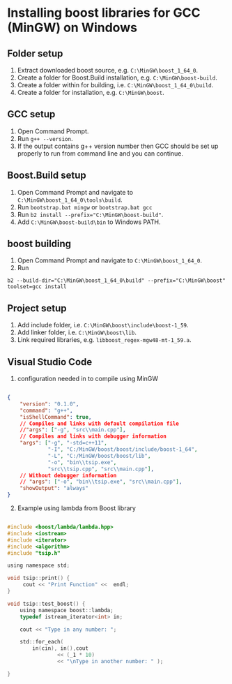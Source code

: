 # Installing boost libraries for GCC (MinGW) on Windows

## Folder setup
1. Extract downloaded boost source, e.g. `C:\MinGW\boost_1_64_0`.
2. Create a folder for Boost.Build installation, e.g. `C:\MinGW\boost-build`.
2. Create a folder within for building, i.e. `C:\MinGW\boost_1_64_0\build`.
3. Create a folder for installation, e.g. `C:\MinGW\boost`.

## GCC setup
1. Open Command Prompt.
2. Run `g++ --version`.
3. If the output contains g++ version number then GCC should be set up properly to run from command line and you can continue.

## Boost.Build setup
1. Open Command Prompt and navigate to `C:\MinGW\boost_1_64_0\tools\build`.
2. Run `bootstrap.bat mingw` or `bootstrap.bat gcc`
3. Run `b2 install --prefix="C:\MinGW\boost-build"`.
4. Add `C:\MinGW\boost-build\bin` to Windows PATH.

## boost building
1. Open Command Prompt and navigate to `C:\MinGW\boost_1_64_0`.
2. Run
```
b2 --build-dir="C:\MinGW\boost_1_64_0\build" --prefix="C:\MinGW\boost" toolset=gcc install
```

## Project setup
1. Add include folder, i.e. `C:\MinGW\boost\include\boost-1_59`.
2. Add linker folder, i.e. `C:\MinGW\boost\lib`.
3. Link required libraries, e.g. `libboost_regex-mgw48-mt-1_59.a`.

## Visual Studio Code

1. configuration needed in to compile using MinGW

```json

{
    "version": "0.1.0",
    "command": "g++",
    "isShellCommand": true,
    // Compiles and links with default compilation file
    //"args": ["-g", "src\\main.cpp"],
    // Compiles and links with debugger information
    "args": ["-g", "-std=c++11",
             "-I", "C:/MinGW/boost/boost/include/boost-1_64", 
             "-L", "C:/MinGW/boost/boost/lib", 
             "-o", "bin\\tsip.exe",  
             "src\\tsip.cpp", "src\\main.cpp"],
    // Without debugger information
    // "args": ["-o", "bin\\tsip.exe", "src\\main.cpp"],
    "showOutput": "always"
}

```

2. Example using lambda from Boost library

```c

#include <boost/lambda/lambda.hpp>
#include <iostream>
#include <iterator>
#include <algorithm>
#include "tsip.h"

using namespace std;

void tsip::print() {
     cout << "Print Function" <<  endl; 
}

void tsip::test_boost() {
    using namespace boost::lambda;
    typedef istream_iterator<int> in;

    cout << "Type in any number: ";

    std::for_each(
        in(cin), in(),cout 
                << (_1 * 10) 
                << "\nType in another number: " );

}




```